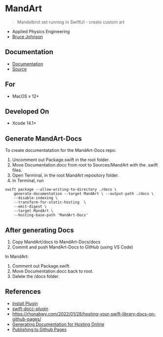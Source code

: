 # MandArt

> Mandelbrot set running in SwiftUI - create custom art

- Applied Physics Engineering
- [Bruce Johnson](https://github.com/bruceranger)

## Documentation 

- [Documentation](https://denisecase.github.io/MandArt-Docs/documentation/mandart/)
- [Source](https://github.com/denisecase/MandArt-Docs)

## For

- MacOS v 12+

## Developed On

- Xcode 14.1+


## Generate MandArt-Docs

To create documentatation for the MandArt-Docs repo.

1. Uncomment out Package.swift in the root folder. 
2. Move Documentation.docc from root to Sources/MandArt with the .swift files. 
3. Open Terminal, in the root MandArt repository folder.
4. In Terminal, run

```
swift package --allow-writing-to-directory ./docs \
    generate-documentation --target MandArt \ --output-path ./docs \
    --disable-indexing \
    --transform-for-static-hosting  \
    --emit-digest \
    --target MandArt \
    --hosting-base-path 'MandArt-Docs'
```


## After generating Docs

1. Copy MandArt/docs to MandArt-Docs/docs 
2. Commit and push MandArt-Docs to GitHub (using VS Code)

In MandArt:

1. Comment out Package.swift.
2. Move Documentation.docc back to root.
3. Delete the /docs folder.



## References

- [Install Plugin](https://apple.github.io/swift-docc-plugin/documentation/swiftdoccplugin)
- [swift-docc-plugin](https://github.com/apple/swift-docc-plugin)
- <https://rhonabwy.com/2022/01/28/hosting-your-swift-library-docs-on-github-pages/>
- [Generating Documentation for Hosting Online](https://apple.github.io/swift-docc-plugin/documentation/swiftdoccplugin/generating-documentation-for-hosting-online/)
- [Publishing to Github Pages](https://apple.github.io/swift-docc-plugin/documentation/swiftdoccplugin/publishing-to-github-pages/)
